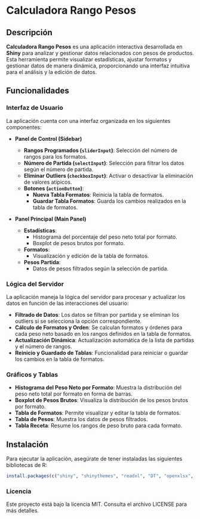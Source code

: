 # Calculadora Rango Pesos

## Descripción

**Calculadora Rango Pesos** es una aplicación interactiva desarrollada en **Shiny** para analizar y gestionar datos relacionados con pesos de productos. Esta herramienta permite visualizar estadísticas, ajustar formatos y gestionar datos de manera dinámica, proporcionando una interfaz intuitiva para el análisis y la edición de datos.

## Funcionalidades

### Interfaz de Usuario

La aplicación cuenta con una interfaz organizada en los siguientes componentes:

- **Panel de Control (Sidebar)**
  - **Rangos Programados (`sliderInput`)**: Selección del número de rangos para los formatos.
  - **Número de Partida (`selectInput`)**: Selección para filtrar los datos según el número de partida.
  - **Eliminar Outliers (`checkboxInput`)**: Activar o desactivar la eliminación de valores atípicos.
  - **Botones (`actionButton`)**:
    - **Nueva Tabla Formatos**: Reinicia la tabla de formatos.
    - **Guardar Tabla Formatos**: Guarda los cambios realizados en la tabla de formatos.

- **Panel Principal (Main Panel)**
  - **Estadísticas**: 
    - Histograma del porcentaje del peso neto total por formato.
    - Boxplot de pesos brutos por formato.
  - **Formatos**: 
    - Visualización y edición de la tabla de formatos.
  - **Pesos Partida**: 
    - Datos de pesos filtrados según la selección de partida.

### Lógica del Servidor

La aplicación maneja la lógica del servidor para procesar y actualizar los datos en función de las interacciones del usuario:

- **Filtrado de Datos**: Los datos se filtran por partida y se eliminan los outliers si se selecciona la opción correspondiente.
- **Cálculo de Formatos y Orden**: Se calculan formatos y órdenes para cada peso neto basado en los rangos definidos en la tabla de formatos.
- **Actualización Dinámica**: Actualización automática de la lista de partidas y el número de rangos.
- **Reinicio y Guardado de Tablas**: Funcionalidad para reiniciar o guardar los cambios en la tabla de formatos.

### Gráficos y Tablas

- **Histograma del Peso Neto por Formato**: Muestra la distribución del peso neto total por formato en forma de barras.
- **Boxplot de Pesos Brutos**: Visualiza la distribución de los pesos brutos por formato.
- **Tabla de Formatos**: Permite visualizar y editar la tabla de formatos.
- **Tabla de Pesos**: Muestra los datos de pesos filtrados.
- **Tabla Receta**: Resume los rangos de peso bruto para cada formato.

## Instalación

Para ejecutar la aplicación, asegúrate de tener instaladas las siguientes bibliotecas de R:

```r
install.packages(c("shiny", "shinythemes", "readxl", "DT", "openxlsx", "ggplot2", "tidyverse", "shinyalert"))
```
### Licencia
Este proyecto está bajo la licencia MIT. Consulta el archivo LICENSE para más detalles.


